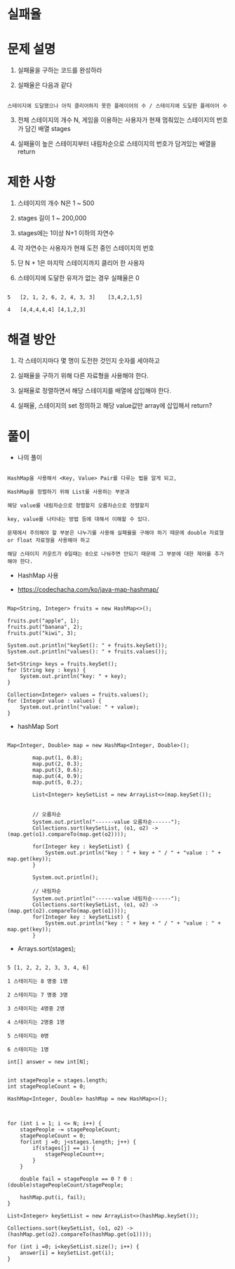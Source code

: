 # 실패율

# 문제 설명

1. 실패율을 구하는 코드를 완성하라

2. 실패율은 다음과 같다 

```

스테이지에 도달했으나 아직 클리어하지 못한 플레이어의 수 / 스테이지에 도달한 플레이어 수

```

3. 전체 스테이지의 개수 N, 게임을 이용하는 사용자가 현재 멈춰있는 스테이지의 번호가 담긴 배열 stages

4. 실패율이 높은 스테이지부터 내림차순으로 스테이지의 번호가 담겨있는 배열을 return

# 제한 사항

1. 스테이지의 개수 N은 1 ~ 500

2. stages 길이 1 ~ 200,000

3. stages에는 1이상 N+1 이하의 자연수

4. 각 자연수는 사용자가 현재 도전 중인 스테이지의 번호

5. 단 N + 1은 마지막 스테이지까지 클리어 한 사용자

6. 스테이지에 도달한 유저가 없는 경우 실패율은 0

```

5	[2, 1, 2, 6, 2, 4, 3, 3]	[3,4,2,1,5]

4	[4,4,4,4,4]	[4,1,2,3]

```

# 해결 방안

1. 각 스테이지마다 몇 명이 도전한 것인지 숫자를 세야하고

2. 실패율을 구하기 위해 다른 자료형을 사용해야 한다.

3. 실패율로 정렬하면서 해당 스테이지를 배열에 삽입해야 한다.

4. 실패율, 스테이지의 set 정의하고 해당 value값만 array에 삽입해서 return?

# 풀이

- 나의 풀이

```

HashMap을 사용해서 <Key, Value> Pair를 다루는 법을 알게 되고,

HashMap을 정렬하기 위해 List를 사용하는 부분과

해당 value를 내림차순으로 정렬할지 오름차순으로 정렬할지

key, value를 나타내는 방법 등에 대해서 이해할 수 있다.

문제에서 주의해야 할 부분은 나누기를 사용해 실패율을 구해야 하기 때문에 double 자료형 or float 자료형을 사용해야 하고

해당 스테이지 카운트가 0일때는 0으로 나눠주면 안되기 때문에 그 부분에 대한 제어를 추가해야 한다.

```

- HashMap 사용

- https://codechacha.com/ko/java-map-hashmap/

```

Map<String, Integer> fruits = new HashMap<>();

fruits.put("apple", 1);
fruits.put("banana", 2);
fruits.put("kiwi", 3);

System.out.println("keySet(): " + fruits.keySet());
System.out.println("values(): " + fruits.values());

Set<String> keys = fruits.keySet();
for (String key : keys) {
    System.out.println("key: " + key);
}

Collection<Integer> values = fruits.values();
for (Integer value : values) {
    System.out.println("value: " + value);
}

```

- hashMap Sort

```

Map<Integer, Double> map = new HashMap<Integer, Double>();
		
		map.put(1, 0.8);
		map.put(2, 0.3);
		map.put(3, 0.6);
		map.put(4, 0.9);
		map.put(5, 0.2);
		
		List<Integer> keySetList = new ArrayList<>(map.keySet());
		

		// 오름차순
		System.out.println("------value 오름차순------");
		Collections.sort(keySetList, (o1, o2) -> (map.get(o1).compareTo(map.get(o2))));
		
		for(Integer key : keySetList) {
			System.out.println("key : " + key + " / " + "value : " + map.get(key));
		}
		
		System.out.println();
		
		// 내림차순
		System.out.println("------value 내림차순------");
		Collections.sort(keySetList, (o1, o2) -> (map.get(o2).compareTo(map.get(o1))));
		for(Integer key : keySetList) {
			System.out.println("key : " + key + " / " + "value : " + map.get(key));
		}

```

- Arrays.sort(stages);

```

5 [1, 2, 2, 2, 3, 3, 4, 6]

1 스테이지는 8 명중 1명

2 스테이지는 7 명중 3명

3 스테이지는 4명중 2명

4 스테이지는 2명중 1명

5 스테이지는 0명

6 스테이지는 1명

int[] answer = new int[N];
        
        
int stagePeople = stages.length;
int stagePeopleCount = 0;

HashMap<Integer, Double> hashMap = new HashMap<>();

    

for (int i = 1; i <= N; i++) {
    stagePeople -= stagePeopleCount;
    stagePeopleCount = 0;
    for(int j =0; j<stages.length; j++) {
        if(stages[j] == i) {
            stagePeopleCount++;
        }
    }
    
    double fail = stagePeople == 0 ? 0 : (double)stagePeopleCount/stagePeople;
    
    hashMap.put(i, fail);
} 

List<Integer> keySetList = new ArrayList<>(hashMap.keySet());

Collections.sort(keySetList, (o1, o2) -> (hashMap.get(o2).compareTo(hashMap.get(o1))));

for (int i =0; i<keySetList.size(); i++) {
    answer[i] = keySetList.get(i);
}


```
